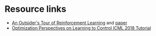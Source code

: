 # Resource links

- [An Outsider's Tour of Reinforcement Learning](http://www.argmin.net/2018/06/25/outsider-rl/) and [paper](https://arxiv.org/abs/1806.09460)
- [Optimization Perspectives on Learning to Control ICML 2018 Tutorial](https://people.eecs.berkeley.edu/~brecht/l2c-icml2018/)
